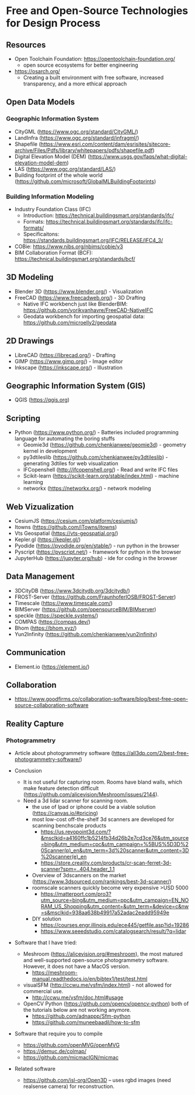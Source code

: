 # Free and Open-Source Technologies for Design Process

## Resources
- Open Toolchain Foundation: https://opentoolchain-foundation.org/
    - open source ecosystems for better engineering
- https://osarch.org/
    - Creating a built environment with free software, increased transparency, and a more ethical approach

## Open Data Models
### Geographic Information System
- CityGML (https://www.ogc.org/standard/CityGML/)
- LandInfra (https://www.ogc.org/standard/infragml/)
- Shapefile (https://www.esri.com/content/dam/esrisites/sitecore-archive/Files/Pdfs/library/whitepapers/pdfs/shapefile.pdf)
- Digital Elevation Model (DEM) (https://www.usgs.gov/faqs/what-digital-elevation-model-dem)
- LAS (https://www.ogc.org/standard/LAS/)
- Building footprint of the whole world (https://github.com/microsoft/GlobalMLBuildingFootprints)

### Building Information Modeling
- Industry Foundation Class (IFC) 
    - Introduction: https://technical.buildingsmart.org/standards/ifc/
    - Formats: https://technical.buildingsmart.org/standards/ifc/ifc-formats/
    - Specificaitons: https://standards.buildingsmart.org/IFC/RELEASE/IFC4_3/
- COBie: https://www.nibs.org/nbims/cobie/v3
- BIM Collaboration Format (BCF): https://technical.buildingsmart.org/standards/bcf/

## 3D Modeling
- Blender 3D (https://www.blender.org/) - Visualization
- FreeCAD (https://www.freecadweb.org/) - 3D Drafting
    - Native IFC workbench just like BlenderBIM: https://github.com/yorikvanhavre/FreeCAD-NativeIFC
    - Geodata workbench for importing geospatial data: https://github.com/microelly2/geodata

## 2D Drawings
- LibreCAD (https://librecad.org/) - Drafting
- GIMP (https://www.gimp.org/) - Image editor
- Inkscape (https://inkscape.org/) - Illustration

## Geographic Information System (GIS)
- QGIS (https://qgis.org)

## Scripting
- Python (https://www.python.org/) - Batteries included programming language for automating the boring stuffs
  - Geomie3d (https://github.com/chenkianwee/geomie3d) - geometry kernel in development
  - py3dtileslib (https://github.com/chenkianwee/py3dtileslib) - generating 3dtiles for web visualization
  - IFCopenshell (http://ifcopenshell.org/) - Read and write IFC files
  - Scikit-learn (https://scikit-learn.org/stable/index.html) - machine learning
  - networkx (https://networkx.org/) - network modeling

## Web Vizualization
- CesiumJS (https://cesium.com/platform/cesiumjs/)
- Itowns (https://github.com/iTowns/itowns)
- Vts Geospatial (https://vts-geospatial.org/)
- Kepler.gl (https://kepler.gl/)
- Pyodide (https://pyodide.org/en/stable/) - run python in the browser
- Pyscript (https://pyscript.net/) - framework for python in the browser
- JupyterHub (https://jupyter.org/hub) - ide for coding in the browser

## Data Management
- 3DCityDB (https://www.3dcitydb.org/3dcitydb/)
- FROST-Server (https://github.com/FraunhoferIOSB/FROST-Server)
- Timescale (https://www.timescale.com/)
- BIMServer (https://github.com/opensourceBIM/BIMserver)
- speckle (https://speckle.systems/)
- COMPAS (https://compas.dev/)
- Bhom (https://bhom.xyz/)
- Yun2Infinity (https://github.com/chenkianwee/yun2infinity)

## Communication
- Element.io (https://element.io/)

## Collaboration
- https://www.goodfirms.co/collaboration-software/blog/best-free-open-source-collaboration-software

## Reality Capture
### Photogrammetry
- Article about photogrammetry software (https://all3dp.com/2/best-free-photogrammetry-software/)
- Conclusion
    - It is not useful for capturing room. Rooms have bland walls, which make feature detection difficult (https://github.com/alicevision/Meshroom/issues/2144).
    - Need a 3d lidar scanner for scanning room.
        - the use of Ipad or iphone could be a viable solution (https://canvas.io/#pricing)
        - most low-cost off-the-shelf 3d scanners are developed for scanning benchscale products
            - https://us.revopoint3d.com/?&msclkid=a4160ffc1b5214fb34d26b2e7cd3ce76&utm_source=bing&utm_medium=cpc&utm_campaign=%5BUS%5D3D%20Scanner(p)_en&utm_term=3d%20scanner&utm_content=3D%20scanner(e)_en
            - https://store.creality.com/products/cr-scan-ferret-3d-scanner?spm=..404.header_1.1
        - Overview of 3dscanners on the market (https://www.3dsourced.com/rankings/best-3d-scanner/)
        - roomscale scanners quickly become very expensive >USD 5000 
            - https://matterport.com/pro3?utm_source=bing&utm_medium=ppc&utm_campaign=EN_NORAM_US_Shopping&utm_content=&utm_term=&device=c&nw=s&msclkid=938aa638b49917a52adac2eadd95949e
        - DIY solution 
            - https://courses.engr.illinois.edu/ece445/getfile.asp?id=19286
            - https://www.seeedstudio.com/catalogsearch/result/?q=lidar
            
- Software that I have tried:
    - Meshroom (https://alicevision.org/#meshroom), the most matured and well-supported open-source photogrammetry software. However, it does not have a MacOS version.
        - https://meshroom-manual.readthedocs.io/en/bibtex1/test/test.html
    - visualSFM (http://ccwu.me/vsfm/index.html) - not allowed for commercial use.
        - http://ccwu.me/vsfm/doc.html#usage
    - OpenCV Python (https://github.com/opencv/opencv-python) both of the tutorials below are not working anymore.
        - https://github.com/adnappp/Sfm-python
        - https://github.com/muneebaadil/how-to-sfm
- Software that require you to compile
    - https://github.com/openMVG/openMVG
    - https://demuc.de/colmap/
    - https://github.com/micmacIGN/micmac
- Related software
    - https://github.com/isl-org/Open3D – uses rgbd images (need realsense camera) for reconstruction.
